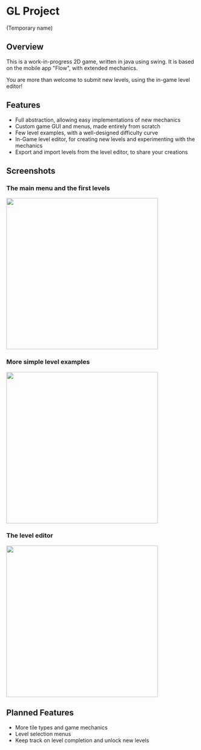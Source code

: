 # GL Project  
(Temporary name)


## Overview
This is a work-in-progress 2D game, written in java using swing.
It is based on the mobile app "Flow", with extended mechanics.  

You are more than welcome to submit new levels, using the in-game level editor!

## Features
* Full abstraction, allowing easy implementations of new mechanics
* Custom game GUI and menus, made entirely from scratch
* Few level examples, with a well-designed difficulty curve
* In-Game level editor, for creating new levels and experimenting with the mechanics
* Export and import levels from the level editor, to share your creations

## Screenshots
### The main menu and the first levels
<img src="https://i.imgur.com/JQwT8fR.gif" width="400">


### More simple level examples
<img src="https://i.imgur.com/RtJIShW.gif" width="400">


### The level editor
<img src="https://i.imgur.com/bQKsyG7.gif" width="400">


## Planned Features
* More tile types and game mechanics
* Level selection menus
* Keep track on level completion and unlock new levels